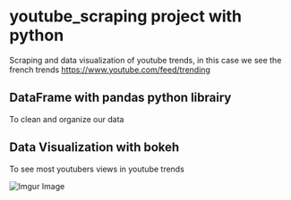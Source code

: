 # youtube_scraping project with python
Scraping and data visualization of youtube trends, in this case we see the french trends https://www.youtube.com/feed/trending


## DataFrame with pandas python librairy
To clean and organize our data

## Data Visualization with bokeh
To see most youtubers views in youtube trends


![Imgur Image](https://zupimages.net/up/19/22/gujg.png)
